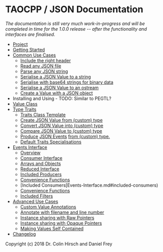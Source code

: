 # TAOCPP / JSON Documentation

*The documentation is still very much work-in-progress and will be completed in time for the 1.0.0 release -- after the functionality and interfaces are finalised.*

* [Project](https://github.com/taocpp/json)
* [Getting Started](Getting-Started.md)
* [Common Use Cases](Common-Use-Cases.md)
  * [Include the right header](Common-Use-Cases.md#include-the-right-header)
  * [Read any JSON file](Common-Use-Cases.md#read-any-json-file)
  * [Parse any JSON string](Common-Use-Cases.md#parse-any-json-string)
  * [Serialise a JSON Value to a string](Common-Use-Cases.md#serialise-a-json-value-to-a-string)
  * [Serialise with base64 strings for binary data](Common-Use-Cases.md#serialise-with-base64-strings-for-binary-data)
  * [Serialise a JSON Value to an ostream](Common-Use-Cases.md#serialise-a-json-value-to-an-ostream)
  * [Create a Value with a JSON object](Common-Use-Cases.md#create-a-value-with-a-json-object)
* Installing and Using - TODO: Similar to PEGTL?
* [Value Class](Value-Class.md)
* [Type Traits](Type-Traits.md)
  * [Traits Class Template](Type-Traits.md#traits-class-template)
  * [Create JSON Value from (custom) type](Type-Traits.md#create-value-from-type)
  * [Convert JSON Value into (custom) type](Type-Traits.md#convert-value-into-type)
  * [Compare JSON Value to (custom) type](Type-Traits.md#compare-value-with-type)
  * [Produce](Type-Traits.md#produce-events-from-type) [JSON Events](Events-Interface.md) [from (custom) type.](Type-Traits.md#produce-events-from-type)
  * [Default Traits Specialisations](Type-Traits.md#default-traits-specialisations)
* [Events Interface](Events-Interface.md)
  * [Overview](Events-Interface.md#overview)
  * [Consumer Interface](Events-Interface.md#consumer-interface)
  * [Arrays and Objects](Events-Interface.md#arrays-and-objects)
  * [Reduced Interface](Events-Interface.md#reduced-interface)
  * [Included Producers](Events-Interface.md#included-producers)
  * [Convenience Functions](Events-Interface.md#convenience-functions)
  * [Included Consumers[Events-Interface.md#included-consumers)
  * [Convenience Functions](Events-Interface.md#convenience-functions-1)
  * [Included Filters](Events-Interface.md#included-filters)
* [Advanced Use Cases](Advanced-Use-Cases.md)
  * [Custom Value Annotations](Advanced-Use-Cases.md#custom-value-annotations)
  * [Annotate with filename and line number](Advanced-Use-Cases.md#annotate-with-filename-and-line-number)
  * [Instance sharing with Raw Pointers](Advanced-Use-Cases.md#instance-sharing-with-raw-pointers)
  * [Instance sharing with Opaque Pointers](Advanced-Use-Cases.md#instance-sharing-with-opaque-pointers)
  * [Making Values Self Contained](Advanced-Use-Cases.md#making-values-self-contained)
* [Changelog](Changelog.md)

Copyright (c) 2018 Dr. Colin Hirsch and Daniel Frey
